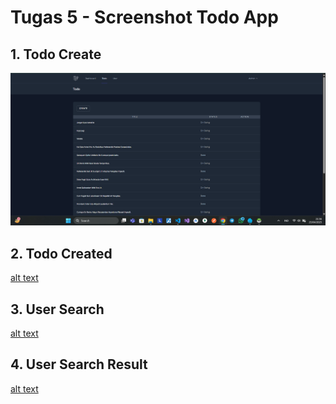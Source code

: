 # Tugas 5 - Screenshot Todo App

## 1. Todo Create 
![alt text](screenshot/tugas5/image1.png) 

## 2. Todo Created
[alt text](screenshot/tugas5/todocreated.png) 

## 3. User Search
[alt text](screenshot/tugas5/image3.png)  

## 4. User Search Result
[alt text](screenshot/tugas5/image4.png) 